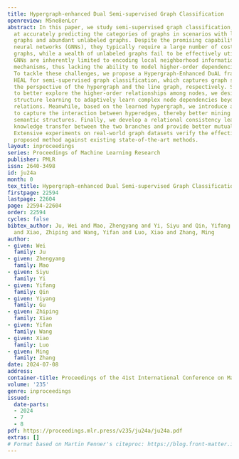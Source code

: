 ```yaml
---
title: Hypergraph-enhanced Dual Semi-supervised Graph Classification
openreview: M5ne8enLcr
abstract: In this paper, we study semi-supervised graph classification, which aims
  at accurately predicting the categories of graphs in scenarios with limited labeled
  graphs and abundant unlabeled graphs. Despite the promising capability of graph
  neural networks (GNNs), they typically require a large number of costly labeled
  graphs, while a wealth of unlabeled graphs fail to be effectively utilized. Moreover,
  GNNs are inherently limited to encoding local neighborhood information using message-passing
  mechanisms, thus lacking the ability to model higher-order dependencies among nodes.
  To tackle these challenges, we propose a Hypergraph-Enhanced DuAL framework named
  HEAL for semi-supervised graph classification, which captures graph semantics from
  the perspective of the hypergraph and the line graph, respectively. Specifically,
  to better explore the higher-order relationships among nodes, we design a hypergraph
  structure learning to adaptively learn complex node dependencies beyond pairwise
  relations. Meanwhile, based on the learned hypergraph, we introduce a line graph
  to capture the interaction between hyperedges, thereby better mining the underlying
  semantic structures. Finally, we develop a relational consistency learning to facilitate
  knowledge transfer between the two branches and provide better mutual guidance.
  Extensive experiments on real-world graph datasets verify the effectiveness of the
  proposed method against existing state-of-the-art methods.
layout: inproceedings
series: Proceedings of Machine Learning Research
publisher: PMLR
issn: 2640-3498
id: ju24a
month: 0
tex_title: Hypergraph-enhanced Dual Semi-supervised Graph Classification
firstpage: 22594
lastpage: 22604
page: 22594-22604
order: 22594
cycles: false
bibtex_author: Ju, Wei and Mao, Zhengyang and Yi, Siyu and Qin, Yifang and Gu, Yiyang
  and Xiao, Zhiping and Wang, Yifan and Luo, Xiao and Zhang, Ming
author:
- given: Wei
  family: Ju
- given: Zhengyang
  family: Mao
- given: Siyu
  family: Yi
- given: Yifang
  family: Qin
- given: Yiyang
  family: Gu
- given: Zhiping
  family: Xiao
- given: Yifan
  family: Wang
- given: Xiao
  family: Luo
- given: Ming
  family: Zhang
date: 2024-07-08
address:
container-title: Proceedings of the 41st International Conference on Machine Learning
volume: '235'
genre: inproceedings
issued:
  date-parts:
  - 2024
  - 7
  - 8
pdf: https://proceedings.mlr.press/v235/ju24a/ju24a.pdf
extras: []
# Format based on Martin Fenner's citeproc: https://blog.front-matter.io/posts/citeproc-yaml-for-bibliographies/
---
```

